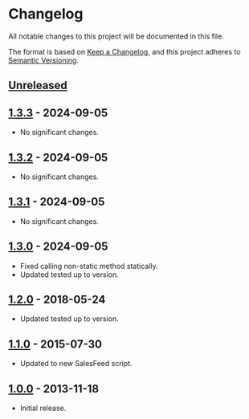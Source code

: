 # Changelog

All notable changes to this project will be documented in this file.

The format is based on [Keep a Changelog](https://keepachangelog.com/en/1.1.0/),
and this project adheres to [Semantic Versioning](https://semver.org/spec/v2.0.0.html).

## [Unreleased]

[unreleased]: https://github.com/pronamic/wp-salesfeed/compare/v1.3.3...HEAD

## [1.3.3] - 2024-09-05

- No significant changes.

[1.3.3]: https://github.com/pronamic/wp-salesfeed/compare/v1.3.2...v1.3.3

## [1.3.2] - 2024-09-05

- No significant changes.

[1.3.2]: https://github.com/pronamic/wp-salesfeed/commits/v1.3.1...v1.3.2

## [1.3.1] - 2024-09-05

- No significant changes.

[1.3.1]: https://github.com/pronamic/wp-salesfeed/commits/v1.3.0...v1.3.1

## [1.3.0] - 2024-09-05

- Fixed calling non-static method statically.
- Updated tested up to version.

[1.3.0]: https://github.com/pronamic/wp-salesfeed/commits/v1.2.0...v1.3.0

## [1.2.0] - 2018-05-24

- Updated tested up to version.

[1.2.0]: https://github.com/pronamic/wp-salesfeed/commits/v1.1.0...v1.2.0

## [1.1.0] - 2015-07-30

- Updated to new SalesFeed script.

[1.1.0]: https://github.com/pronamic/wp-salesfeed/commits/v1.0.0...v1.1.0

## [1.0.0] - 2013-11-18

- Initial release.

[1.0.0]: https://github.com/pronamic/wp-salesfeed/commits/v1.0.0
